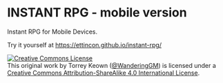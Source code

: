 # INSTANT RPG - mobile version
Instant RPG for Mobile Devices.

Try it yourself at https://ettincon.github.io/instant-rpg/

<a rel="license" href="http://creativecommons.org/licenses/by-sa/4.0/"><img alt="Creative Commons License" style="border-width:0" src="https://i.creativecommons.org/l/by-sa/4.0/80x15.png" /></a><br />This original work by Torrey Keown (<a href="https://twitter.com/WanderingGM" target="_blank">@WanderingGM</a>) is licensed under a <a rel="license" href="http://creativecommons.org/licenses/by-sa/4.0/">Creative Commons Attribution-Sh<a href="https://twitter.com/WanderingGM">areAlike 4.0 International License</a>.

